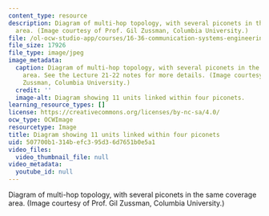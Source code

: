 ```yaml
---
content_type: resource
description: Diagram of multi-hop topology, with several piconets in the same coverage
  area. (Image courtesy of Prof. Gil Zussman, Columbia University.)
file: /ol-ocw-studio-app/courses/16-36-communication-systems-engineering-spring-2009/507700b1314befc395d36d7651b0e5a1_16-36s09.jpg
file_size: 17926
file_type: image/jpeg
image_metadata:
  caption: Diagram of multi-hop topology, with several piconets in the same coverage
    area. See the Lecture 21-22 notes for more details. (Image courtesy of Prof. Gil
    Zussman, Columbia University.)
  credit: ''
  image-alt: Diagram showing 11 units linked within four piconets.
learning_resource_types: []
license: https://creativecommons.org/licenses/by-nc-sa/4.0/
ocw_type: OCWImage
resourcetype: Image
title: Diagram showing 11 units linked within four piconets
uid: 507700b1-314b-efc3-95d3-6d7651b0e5a1
video_files:
  video_thumbnail_file: null
video_metadata:
  youtube_id: null
---
```

Diagram of multi-hop topology, with several piconets in the same coverage area. (Image courtesy of Prof. Gil Zussman, Columbia University.)